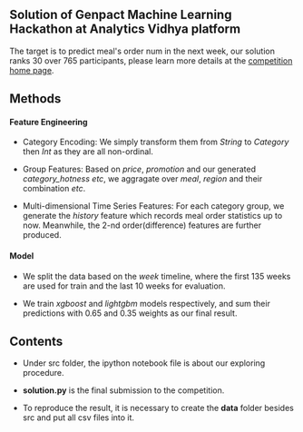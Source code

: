 ## Solution of Genpact Machine Learning Hackathon at Analytics Vidhya platform

The target is to predict meal's order num in the next week, our solution ranks 30 over 765 participants, please learn more details at the [competition home page](https://datahack.analyticsvidhya.com/contest/genpact-machine-learning-hackathon/). 

## Methods

#### Feature Engineering

* Category Encoding: We simply transform them from *String* to *Category* then *Int* as they are all non-ordinal.

* Group Features: Based on *price*, *promotion* and our generated *category_hotness* *etc*, we aggragate over *meal*, *region* and their combination *etc*.

* Multi-dimensional Time Series Features: For each category group, we generate the *history* feature which records meal order statistics up to now.
Meanwhile, the 2-nd order(difference) features are further produced.

#### Model

* We split the data based on the *week* timeline, where the first 135 weeks are used for train and the last 10 weeks for evaluation.

* We train *xgboost* and *lightgbm* models respectively, and sum their predictions with 0.65 and 0.35 weights as our final result.

## Contents

* Under src folder, the ipython notebook file is about our exploring procedure.

* **solution.py** is the final submission to the competition.

* To reproduce the result, it is necessary to create the **data** folder besides src and put all csv files into it.